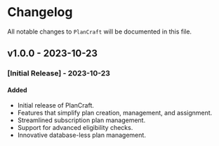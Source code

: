 # Changelog

All notable changes to `PlanCraft` will be documented in this file.

## v1.0.0 - 2023-10-23

### [Initial Release] - 2023-10-23

#### Added

- Initial release of PlanCraft.
- Features that simplify plan creation, management, and assignment.
- Streamlined subscription plan management.
- Support for advanced eligibility checks.
- Innovative database-less plan management.
